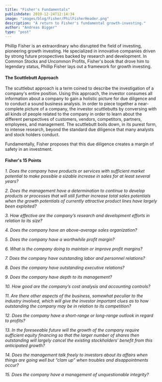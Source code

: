 ```yaml
---
title: "Fisher's Fundamentals"
publishdate: 2019-12-24T12:14:34
image: "images/blog/Fisher/PhilFisherHeader.png"
description: "A return to Fisher's fundamental growth-investing."
author: "Andreas Bigger"
type: "post"
---
```


Phillip Fisher is an extraordinary who disrupted the field of investing, pioneering growth investing. He specialized in innovative companies driven by strong future prospectives backed by research and development. In Common Stocks and Uncommon Profits, Fisher's book that drove him to legendary status, Phillip Fisher lays out a framework for growth investing.

#### The Scuttlebutt Approach

The scuttlebut approach is a term coined to describe the investigation of a company's entire position. Using this approach, the investor consumes all information about a company to gain a holistic picture for due diligence and to conduct a sound business analysis. In order to piece together a near-complete picture of a company, the investor scuttlebutts by conversing with all kinds of people related to the company in order to learn about the different perspectives of customers, vendors, competitors, partners, employees, and management. The scuttlebutt boils down, in its purest form, to intense research, beyond the standard due diligence that many analysts and stock holders conduct.

Fundamentally, Fisher proposes that this due diligence creates a margin of safety in an investment.

#### Fisher's 15 Points

*1. Does the company have products or services with sufficient market potential to make possible a sizable increase in sales for at least several years?*

*2. Does the management have a determination to continue to develop products or processes that will still further increase total sales potentials when the growth potentials of currently attractive product lines have largely been exploited?*

*3. How effective are the company’s research and development efforts in relation to its size?*

*4. Does the company have an above-average sales organization?*

*5. Does the company have a worthwhile profit margin?*

*6. What is the company doing to maintain or improve profit margins?*

*7. Does the company have outstanding labor and personnel relations?*

*8. Does the company have outstanding executive relations?*

*9. Does the company have depth to its management?*

*10. How good are the company’s cost analysis and accounting controls?*

*11. Are there other aspects of the business, somewhat peculiar to the industry involved, which will give the investor important clues as to how outstanding the company may be in relation to its competition?*

*12. Does the company have a short-range or long-range outlook in regard to profits?*

*13. In the foreseeable future will the growth of the company require sufficient equity financing so that the larger number of shares then outstanding will largely cancel the existing stockholders’ benefit from this anticipated growth?*

*14. Does the management talk freely to investors about its affairs when things are going well but “clam up” when troubles and disappointments occur?*

*15. Does the company have a management of unquestionable integrity?*